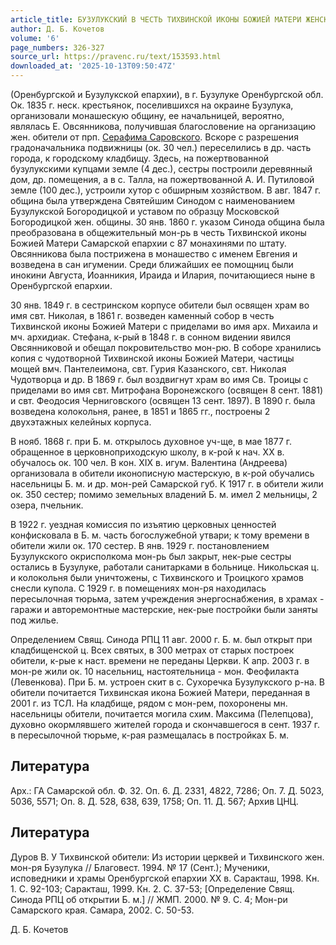 ```yaml
---
article_title: БУЗУЛУКСКИЙ В ЧЕСТЬ ТИХВИНСКОЙ ИКОНЫ БОЖИЕЙ МАТЕРИ ЖЕНСКИЙ МОНАСТЫРЬ
author: Д. Б. Кочетов
volume: '6'
page_numbers: 326-327
source_url: https://pravenc.ru/text/153593.html
downloaded_at: '2025-10-13T09:50:47Z'
---
```


(Оренбургской и Бузулукской епархии), в г. Бузулуке Оренбургской обл. Ок. 1835 г. неск. крестьянок, поселившихся на окраине Бузулука, организовали монашескую общину, ее начальницей, вероятно, являлась Е. Овсянникова, получившая благословение на организацию жен. обители от прп. [Серафима Саровского](<https://pravenc.ru/text/Серафим Саровский.html>). Вскоре с разрешения градоначальника подвижницы (ок. 30 чел.) переселились в др. часть города, к городскому кладбищу. Здесь, на пожертвованной бузулукскими купцами земле (4 дес.), сестры построили деревянный дом, др. помещения, а в с. Талла, на пожертвованной А. И. Путиловой земле (100 дес.), устроили хутор с обширным хозяйством. В авг. 1847 г. община была утверждена Святейшим Синодом с наименованием Бузулукской Богородицкой и уставом по образцу Московской Богородицкой жен. общины. 30 янв. 1860 г. указом Синода община была преобразована в общежительный мон-рь в честь Тихвинской иконы Божией Матери Самарской епархии с 87 монахинями по штату. Овсянникова была пострижена в монашество с именем Евгения и возведена в сан игумении. Среди ближайших ее помощниц были инокини Августа, Иоанникия, Ираида и Илария, почитающиеся ныне в Оренбургской епархии.

30 янв. 1849 г. в сестринском корпусе обители был освящен храм во имя свт. Николая, в 1861 г. возведен каменный собор в честь Тихвинской иконы Божией Матери с приделами во имя арх. Михаила и мч. архидиак. Стефана, к-рый в 1848 г. в сонном видении явился Овсянниковой и обещал покровительство мон-рю. В соборе хранились копия с чудотворной Тихвинской иконы Божией Матери, частицы мощей вмч. Пантелеимона, свт. Гурия Казанского, свт. Николая Чудотворца и др. В 1869 г. был воздвигнут храм во имя Св. Троицы с приделами во имя свт. Митрофана Воронежского (освящен 8 сент. 1881) и свт. Феодосия Черниговского (освящен 13 сент. 1897). В 1890 г. была возведена колокольня, ранее, в 1851 и 1865 гг., построены 2 двухэтажных келейных корпуса.

В нояб. 1868 г. при Б. м. открылось духовное уч-ще, в мае 1877 г. обращенное в церковноприходскую школу, в к-рой к нач. XX в. обучалось ок. 100 чел. В кон. XIX в. игум. Валентина (Андреева) организовала в обители иконописную мастерскую, в к-рой обучались насельницы Б. м. и др. мон-рей Самарской губ. К 1917 г. в обители жили ок. 350 сестер; помимо земельных владений Б. м. имел 2 мельницы, 2 озера, пчельник.

В 1922 г. уездная комиссия по изъятию церковных ценностей конфисковала в Б. м. часть богослужебной утвари; к тому времени в обители жили ок. 170 сестер. В янв. 1929 г. постановлением Бузулукского окрисполкома мон-рь был закрыт, нек-рые сестры остались в Бузулуке, работали санитарками в больнице. Никольская ц. и колокольня были уничтожены, с Тихвинского и Троицкого храмов снесли купола. С 1929 г. в помещениях мон-ря находилась пересылочная тюрьма, затем учреждения энергоснабжения, в храмах - гаражи и авторемонтные мастерские, нек-рые постройки были заняты под жилье.

Определением Свящ. Синода РПЦ 11 авг. 2000 г. Б. м. был открыт при кладбищенской ц. Всех святых, в 300 метрах от старых построек обители, к-рые к наст. времени не переданы Церкви. К апр. 2003 г. в мон-ре жили ок. 10 насельниц, настоятельница - мон. Феофилакта (Левенкова). При Б. м. устроен скит в с. Сухоречка Бузулукского р-на. В обители почитается Тихвинская икона Божией Матери, переданная в 2001 г. из ТСЛ. На кладбище, рядом с мон-рем, похоронены мн. насельницы обители, почитается могила схим. Максима (Пелепцова), духовно окормлявшего жителей города и скончавшегося в сент. 1937 г. в пересылочной тюрьме, к-рая размещалась в постройках Б. м.

## Литература

Арх.: ГА Самарской обл. Ф. 32. Оп. 6. Д. 2331, 4822, 7286; Оп. 7. Д. 5023, 5036, 5571; Оп. 8. Д. 528, 638, 639, 1758; Оп. 11. Д. 567; Архив ЦНЦ.

## Литература

Дуров В. У Тихвинской обители: Из истории церквей и Тихвинского жен. мон-ря Бузулука // Благовест. 1994. № 17 (Сент.); Мученики, исповедники и храмы Оренбургской епархии XX в. Саракташ, 1998. Кн. 1. С. 92-103; Саракташ, 1999. Кн. 2. С. 37-53; [Определение Свящ. Синода РПЦ об открытии Б. м.] // ЖМП. 2000. № 9. С. 4; Мон-ри Самарского края. Самара, 2002. С. 50-53.

Д. Б. Кочетов
